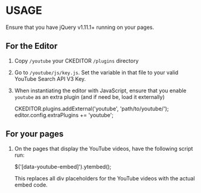 # USAGE

Ensure that you have jQuery v1.11.1+ running on your pages.

## For the Editor
1. Copy `/youtube` your CKEDITOR `/plugins` directory

2. Go to `/youtube/js/key.js`. Set the variable in that file to your valid
   YouTube Search API V3 Key.
   
3. When instantiating the editor with JavaScript, ensure that you enable
   `youtube` as an extra plugin (and if need be, load it externally)

    CKEDITOR.plugins.addExternal('youtube', 'path/to/youtube/');
    editor.config.extraPlugins += 'youtube';

## For your pages
1. On the pages that display the YouTube videos, have the following script run:

    $('[data-youtube-embed]').ytembed();

   This replaces all div placeholders for the YouTube videos with the actual embed code.
